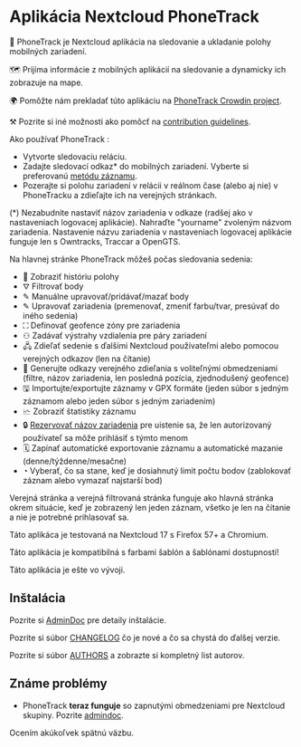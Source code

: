 # Aplikácia Nextcloud PhoneTrack

📱 PhoneTrack je Nextcloud aplikácia na sledovanie a ukladanie polohy mobilných zariadení.

🗺 Prijíma informácie z mobilných aplikácií na sledovanie a dynamicky ich zobrazuje na mape.

🌍 Pomôžte nám prekladať túto aplikáciu na [PhoneTrack Crowdin project](https://crowdin.com/project/phonetrack).

⚒ Pozrite si iné možnosti ako pomôcť na [contribution guidelines](https://gitlab.com/eneiluj/phonetrack-oc/blob/master/CONTRIBUTING.md).

Ako používať PhoneTrack :

* Vytvorte sledovaciu reláciu.
* Zadajte sledovací odkaz\* do mobilných zariadení. Vyberte si preferovanú [metódu záznamu](https://gitlab.com/eneiluj/phonetrack-oc/wikis/userdoc#logging-methods).
* Pozerajte si polohu zariadení v relácii v reálnom čase (alebo aj nie) v PhoneTracku a zdieľajte ich na verejných stránkach.

(\*) Nezabudnite nastaviť názov zariadenia v odkaze (radšej ako v nastaveniach logovacej aplikácie). Nahraďte "yourname" zvoleným názvom zariadenia. Nastavenie názvu zariadenia v nastaveniach logovacej aplikácie funguje len s Owntracks, Traccar a OpenGTS.

Na hlavnej stránke PhoneTrack môžeš počas sledovania sedenia:

* 📍 Zobraziť históriu polohy
* ⛛ Filtrovať body
* ✎ Manuálne upravovať/pridávať/mazať body
* ✎ Upravovať zariadenia (premenovať, zmeniť farbu/tvar, presúvať do iného sedenia)
* ⛶ Definovať geofence zóny pre zariadenia
* ⚇ Zadávať výstrahy vzdialenia pre páry zariadení
* 🖧 Zdieľať sedenie s ďalšími Nextcloud používateľmi alebo pomocou verejných odkazov (len na čítanie)
* 🔗 Generujte odkazy verejného zdieľania s voliteľnými obmedzeniami (filtre, názov zariadenia, len posledná pozícia, zjednodušený geofence)
* 🖫 Importujte/exportujte záznamy v GPX formáte (jeden súbor s jedným záznamom alebo jeden súbor s jedným zariadením)
* 🗠 Zobraziť štatistiky záznamu
* 🔒 [Rezervovať názov zariadenia](https://gitlab.com/eneiluj/phonetrack-oc/wikis/userdoc#device-name-reservation) pre uistenie sa, že len autorizovaný používateľ sa môže prihlásiť s týmto menom
* 🗓 Zapínať automatické exportovanie záznamu a automatické mazanie (denne/týždenne/mesačne)
* ◔ Vyberať, čo sa stane, keď je dosiahnutý limit počtu bodov (zablokovať záznam alebo vymazať najstarší bod)

Verejná stránka a verejná filtrovaná stránka funguje ako hlavná stránka okrem situácie, keď je zobrazený len jeden záznam, všetko je len na čítanie a nie je potrebné prihlasovať sa.

Táto aplikáca je testovaná na Nextcloud 17 s Firefox 57+ a Chromium.

Táto aplikácia je kompatibilná s farbami šablón a šablónami dostupnosti!

Táto aplikácia je ešte vo vývoji.

## Inštalácia

Pozrite si [AdminDoc](https://gitlab.com/eneiluj/phonetrack-oc/wikis/admindoc) pre detaily inštalácie.

Pozrite si súbor [CHANGELOG](https://gitlab.com/eneiluj/phonetrack-oc/blob/master/CHANGELOG.md#change-log) čo je nové a čo sa chystá do ďalšej verzie.

Pozrite si súbor [AUTHORS](https://gitlab.com/eneiluj/phonetrack-oc/blob/master/AUTHORS.md#authors) a zobrazte si kompletný list autorov.

## Známe problémy

* PhoneTrack **teraz funguje** so zapnutými obmedzeniami pre Nextcloud skupiny. Pozrite [admindoc](https://gitlab.com/eneiluj/phonetrack-oc/wikis/admindoc#issue-with-phonetrack-restricted-to-some-groups-in-nextcloud).

Ocením akúkoľvek spätnú väzbu.